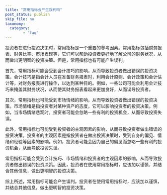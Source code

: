 ```yaml
---
title: "常用指标会产生误判吗"
post_status: publish
skip_file: no
taxonomy:
  category:
        - "faq"
---
```


投资者在进行投资决策时，常用指标是一个重要的参考因素。常用指标包括财务报表、财务比率、市场表现等，它们可以帮助投资者更好地了解公司的财务状况，从而做出更明智的投资决策。但是，常用指标也有可能产生误判。

首先，常用指标可能会受到会计技巧的影响，从而导致投资者做出错误的投资决策。会计技巧是指会计人员在准备财务报表时，利用会计原则、会计政策和会计估计等，对财务报表进行操作，以达到某种目的。例如，一些公司可能会利用会计技巧来掩盖其财务状况，从而使其财务报表看起来更加良好，从而误导投资者。

其次，常用指标也可能受到市场情绪的影响，从而导致投资者做出错误的投资决策。市场情绪是指投资者对某种资产的态度，它可以影响投资者的投资决策。例如，当市场情绪悲观时，投资者可能会忽略一些有利的投资机会，从而导致投资失误。

此外，常用指标也可能受到投资者的主观因素的影响，从而导致投资者做出错误的投资决策。投资者的主观因素是指投资者在做出投资决策时，受到自身的偏见、情绪和经验等因素的影响。例如，投资者可能会因为自己的偏见而忽略一些有利的投资机会，从而导致投资失误。

常用指标可能会受到会计技巧、市场情绪和投资者的主观因素的影响，从而导致投资者做出错误的投资决策。因此，投资者在使用常用指标时，应该加以谨慎，并结合其他信息，做出更明智的投资决策。

综上所述，常用指标可能会产生误判。投资者在使用常用指标时，应该加以谨慎，并结合其他信息，做出更明智的投资决策。
